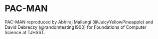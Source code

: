 # PAC-MAN 

PAC-MAN reproduced by Abhiraj Mallangi (@JuicyYellowPineapple) and David Debreczy (@randomtesting1900) for Foundations of Computer Science at TJHSST.
